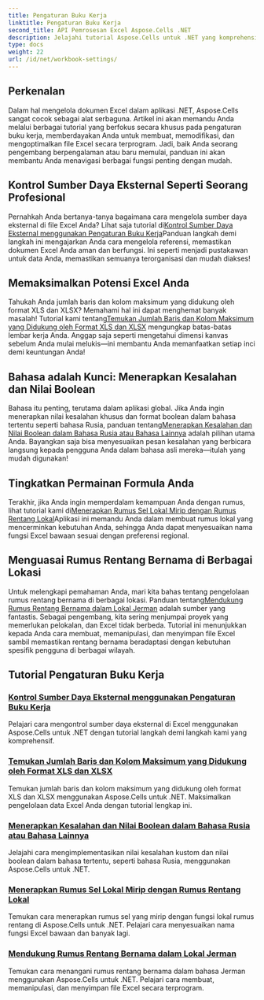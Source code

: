 ```yaml
---
title: Pengaturan Buku Kerja
linktitle: Pengaturan Buku Kerja
second_title: API Pemrosesan Excel Aspose.Cells .NET
description: Jelajahi tutorial Aspose.Cells untuk .NET yang komprehensif, yang mencakup pengaturan buku kerja, sumber daya eksternal, dan banyak lagi.
type: docs
weight: 22
url: /id/net/workbook-settings/
---
```

## Perkenalan

Dalam hal mengelola dokumen Excel dalam aplikasi .NET, Aspose.Cells sangat cocok sebagai alat serbaguna. Artikel ini akan memandu Anda melalui berbagai tutorial yang berfokus secara khusus pada pengaturan buku kerja, memberdayakan Anda untuk membuat, memodifikasi, dan mengoptimalkan file Excel secara terprogram. Jadi, baik Anda seorang pengembang berpengalaman atau baru memulai, panduan ini akan membantu Anda menavigasi berbagai fungsi penting dengan mudah.

## Kontrol Sumber Daya Eksternal Seperti Seorang Profesional

 Pernahkah Anda bertanya-tanya bagaimana cara mengelola sumber daya eksternal di file Excel Anda? Lihat saja tutorial di[Kontrol Sumber Daya Eksternal menggunakan Pengaturan Buku Kerja](./control-external-resources/)Panduan langkah demi langkah ini mengajarkan Anda cara mengelola referensi, memastikan dokumen Excel Anda aman dan berfungsi. Ini seperti menjadi pustakawan untuk data Anda, memastikan semuanya terorganisasi dan mudah diakses!

## Memaksimalkan Potensi Excel Anda

Tahukah Anda jumlah baris dan kolom maksimum yang didukung oleh format XLS dan XLSX? Memahami hal ini dapat menghemat banyak masalah! Tutorial kami tentang[Temukan Jumlah Baris dan Kolom Maksimum yang Didukung oleh Format XLS dan XLSX](./find-maximum-supported-rows-columns/) mengungkap batas-batas lembar kerja Anda. Anggap saja seperti mengetahui dimensi kanvas sebelum Anda mulai melukis—ini membantu Anda memanfaatkan setiap inci demi keuntungan Anda!

## Bahasa adalah Kunci: Menerapkan Kesalahan dan Nilai Boolean

 Bahasa itu penting, terutama dalam aplikasi global. Jika Anda ingin menerapkan nilai kesalahan khusus dan format boolean dalam bahasa tertentu seperti bahasa Rusia, panduan tentang[Menerapkan Kesalahan dan Nilai Boolean dalam Bahasa Rusia atau Bahasa Lainnya](./implement-errors-in-russian-languages/) adalah pilihan utama Anda. Bayangkan saja bisa menyesuaikan pesan kesalahan yang berbicara langsung kepada pengguna Anda dalam bahasa asli mereka—itulah yang mudah digunakan!

## Tingkatkan Permainan Formula Anda

 Terakhir, jika Anda ingin memperdalam kemampuan Anda dengan rumus, lihat tutorial kami di[Menerapkan Rumus Sel Lokal Mirip dengan Rumus Rentang Lokal](./implement-cell-formula-local-similar/)Aplikasi ini memandu Anda dalam membuat rumus lokal yang mencerminkan kebutuhan Anda, sehingga Anda dapat menyesuaikan nama fungsi Excel bawaan sesuai dengan preferensi regional.

## Menguasai Rumus Rentang Bernama di Berbagai Lokasi

 Untuk melengkapi pemahaman Anda, mari kita bahas tentang pengelolaan rumus rentang bernama di berbagai lokasi. Panduan tentang[Mendukung Rumus Rentang Bernama dalam Lokal Jerman](./support-named-range-formulas-in-german/) adalah sumber yang fantastis. Sebagai pengembang, kita sering menjumpai proyek yang memerlukan pelokalan, dan Excel tidak berbeda. Tutorial ini menunjukkan kepada Anda cara membuat, memanipulasi, dan menyimpan file Excel sambil memastikan rentang bernama beradaptasi dengan kebutuhan spesifik pengguna di berbagai wilayah.

## Tutorial Pengaturan Buku Kerja
### [Kontrol Sumber Daya Eksternal menggunakan Pengaturan Buku Kerja](./control-external-resources/)
Pelajari cara mengontrol sumber daya eksternal di Excel menggunakan Aspose.Cells untuk .NET dengan tutorial langkah demi langkah kami yang komprehensif.
### [Temukan Jumlah Baris dan Kolom Maksimum yang Didukung oleh Format XLS dan XLSX](./find-maximum-supported-rows-columns/)
Temukan jumlah baris dan kolom maksimum yang didukung oleh format XLS dan XLSX menggunakan Aspose.Cells untuk .NET. Maksimalkan pengelolaan data Excel Anda dengan tutorial lengkap ini.
### [Menerapkan Kesalahan dan Nilai Boolean dalam Bahasa Rusia atau Bahasa Lainnya](./implement-errors-in-russian-languages/)
Jelajahi cara mengimplementasikan nilai kesalahan kustom dan nilai boolean dalam bahasa tertentu, seperti bahasa Rusia, menggunakan Aspose.Cells untuk .NET.
### [Menerapkan Rumus Sel Lokal Mirip dengan Rumus Rentang Lokal](./implement-cell-formula-local-similar/)
Temukan cara menerapkan rumus sel yang mirip dengan fungsi lokal rumus rentang di Aspose.Cells untuk .NET. Pelajari cara menyesuaikan nama fungsi Excel bawaan dan banyak lagi.
### [Mendukung Rumus Rentang Bernama dalam Lokal Jerman](./support-named-range-formulas-in-german/)
Temukan cara menangani rumus rentang bernama dalam bahasa Jerman menggunakan Aspose.Cells untuk .NET. Pelajari cara membuat, memanipulasi, dan menyimpan file Excel secara terprogram.